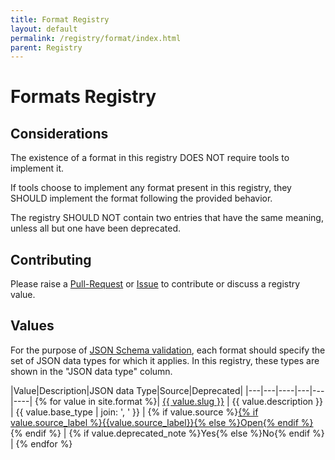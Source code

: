 ```yaml
---
title: Format Registry
layout: default
permalink: /registry/format/index.html
parent: Registry
---
```


# Formats Registry

## Considerations

The existence of a format in this registry DOES NOT require tools to implement it.

If tools choose to implement any format present in this registry, they SHOULD implement the format following the provided behavior.

The registry SHOULD NOT contain two entries that have the same meaning, unless all but one have been deprecated.

## Contributing

Please raise a [Pull-Request](https://github.com/OAI/OpenAPI-Specification/pulls) or [Issue](https://github.com/OAI/OpenAPI-Specification/issues) to contribute or discuss a registry value.

## Values

For the purpose of [JSON Schema validation](https://datatracker.ietf.org/doc/html/draft-bhutton-json-schema-validation-00#section-7.1), each format should specify the set of JSON data types for which it applies. In this registry, these types are shown in the "JSON data type" column.

|Value|Description|JSON data Type|Source|Deprecated|
|---|---|----|---|---|----|
{% for value in site.format %}| <a href="./{{ value.slug }}.html">{{ value.slug }}</a> | {{ value.description }} | {{ value.base_type | join: ', ' }} | {% if value.source %}<a href="{{ value.source }}">{% if value.source_label %}{{value.source_label}}{% else %}Open{% endif %}</a>{% endif %} | {% if value.deprecated_note %}Yes{% else %}No{% endif %} |
{% endfor %}

